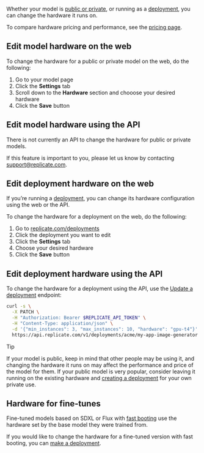 Whether your model is [public or private](/docs/topics/models/private-models), or running as a [deployment](/docs/topics/deployments), you can change the hardware it runs on.

To compare hardware pricing and performance, see the [pricing page](https://replicate.com/pricing).

[](#edit-model-hardware-on-the-web)Edit model hardware on the web
-----------------------------------------------------------------

To change the hardware for a public or private model on the web, do the following:

1.  Go to your model page
2.  Click the **Settings** tab
3.  Scroll down to the **Hardware** section and chooose your desired hardware
4.  Click the **Save** button

[](#edit-model-hardware-using-the-api)Edit model hardware using the API
-----------------------------------------------------------------------

There is not currently an API to change the hardware for public or private models.

If this feature is important to you, please let us know by contacting [support@replicate.com](mailto:support@replicate.com).

[](#edit-deployment-hardware-on-the-web)Edit deployment hardware on the web
---------------------------------------------------------------------------

If you’re running a [deployment](/docs/topics/deployments), you can change its hardware configuration using the web or the API.

To change the hardware for a deployment on the web, do the following:

1.  Go to [replicate.com/deployments](https://replicate.com/deployments)
2.  Click the deployment you want to edit
3.  Click the **Settings** tab
4.  Choose your desired hardware
5.  Click the **Save** button

[](#edit-deployment-hardware-using-the-api)Edit deployment hardware using the API
---------------------------------------------------------------------------------

To change the hardware for a deployment using the API, use the [Update a deployment](https://replicate.com/docs/reference/http#deployments.update) endpoint:

```bash
curl -s \
  -X PATCH \
  -H "Authorization: Bearer $REPLICATE_API_TOKEN" \
  -H "Content-Type: application/json" \
  -d '{"min_instances": 3, "max_instances": 10, "hardware": "gpu-t4"}' \
  https://api.replicate.com/v1/deployments/acme/my-app-image-generator
```

Tip

If your model is public, keep in mind that other people may be using it, and changing the hardware it runs on may affect the performance and price of the model for them. If your public model is very popular, consider leaving it running on the existing hardware and [creating a deployment](/docs/topics/deployments) for your own private use.

[](#hardware-for-fine-tunes)Hardware for fine-tunes
---------------------------------------------------

Fine-tuned models based on SDXL or Flux with [fast booting](https://replicate.com/docs/billing#fast-booting-fine-tunes) use the hardware set by the base model they were trained from.

If you would like to change the hardware for a fine-tuned version with fast booting, you can [make a deployment](https://replicate.com/deployments/create).